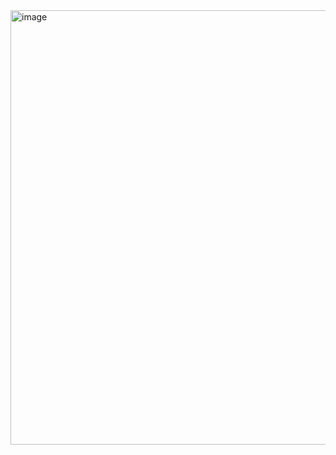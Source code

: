 <img width="695" alt="image" src="https://user-images.githubusercontent.com/113409861/236701373-fba44613-4e8f-4938-9c46-32f0531e9f21.png">
